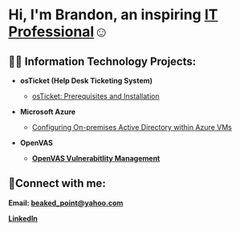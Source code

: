 <h1>Hi, I'm Brandon, an inspiring <a href="https://www.linkedin.com/in/brandon-richards-3a02b9127/"> IT Professional</a>☺</h1>

<h2>👨‍💻 Information Technology Projects:</h2>

- <b>osTicket (Help Desk Ticketing System)</b>
  - [osTicket: Prerequisites and Installation](https://github.com/Sirdsapes/osticket-prereqs)

- <b>Microsoft Azure</b>
  - [Configuring On-premises Active Directory within Azure VMs](https://github.com/Sirdsapes/configure-ad)

- <b>OpenVAS<b>
  - [OpenVAS Vulnerabitlity Management](https://github.com/Sirdsapes/openVAS)   

<h2>🤳Connect with me:</h2>

Email: beaked_point@yahoo.com

[LinkedIn](https://www.linkedin.com/in/brandon-richards-3a02b9127/)
